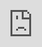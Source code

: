 <div style="position: absolute; left: 0; right: 0; top: 0; bottom: 0;">
    <iframe style="position: absolute; width: 100%; height: 100%; border: 0;" src="https://staging-docs.duckietown.com/daffy/course-intro-to-drones/ukf/theory/background.html#background">
    </iframe>
</div>
